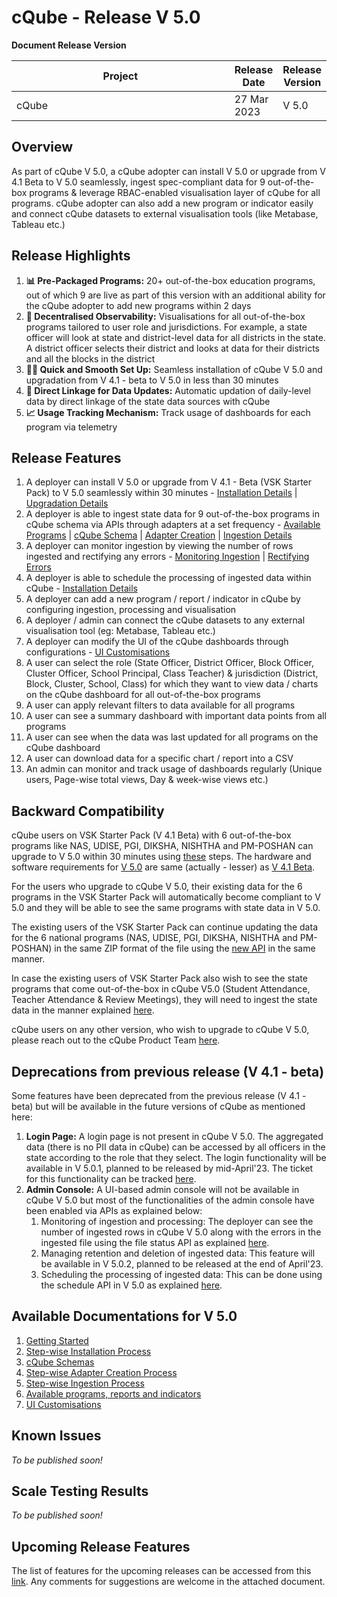 # cQube - Release V 5.0

**Document Release Version**

<table><thead><tr><th width="527.3333333333333">Project</th><th>Release Date</th><th>Release Version</th></tr></thead><tbody><tr><td>cQube</td><td>27 Mar 2023</td><td>V 5.0</td></tr></tbody></table>

## Overview

As part of cQube V 5.0, a cQube adopter can install V 5.0 or upgrade from V 4.1 Beta to V 5.0 seamlessly, ingest spec-compliant data for 9 out-of-the-box programs & leverage RBAC-enabled visualisation layer of cQube for all programs. cQube adopter can also add a new program or indicator easily and connect cQube datasets to external visualisation tools (like Metabase, Tableau etc.)

## Release Highlights

1. **📊 Pre-Packaged Programs:** 20+ out-of-the-box education programs, out of which 9 are live as part of this version with an additional ability for the cQube adopter to add new programs within 2 days
2. **👥 Decentralised Observability:** Visualisations for all out-of-the-box programs tailored to user role and jurisdictions. For example, a state officer will look at state and district-level data for all districts in the state. A district officer selects their district and looks at data for their districts and all the blocks in the district
3. **🧑‍💻 Quick and Smooth Set Up:** Seamless installation of cQube V 5.0 and upgradation from V 4.1 - beta to V 5.0 in less than 30 minutes
4. **🔁 Direct Linkage for Data Updates:** Automatic updation of daily-level data by direct linkage of the state data sources with cQube
5. **📈 Usage Tracking Mechanism:** Track usage of dashboards for each program via telemetry

## Release Features

1. A deployer can install V 5.0 or upgrade from V 4.1 - Beta (VSK Starter Pack) to V 5.0 seamlessly within 30 minutes - [Installation Details](../installation-and-upgradation/step-wise-installation-process.md) | [Upgradation Details](../installation-and-upgradation/step-wise-upgradation-process.md)
2. A deployer is able to ingest state data for 9 out-of-the-box programs in cQube schema via APIs through adapters at a set frequency - [Available Programs](../dashboard-visualizations-and-reports/programs-reports-and-indicators/) | [cQube Schema](broken-reference) | [Adapter Creation](../data-ingestion-and-processing/step-wise-adapter-creation-process/) | [Ingestion Details](broken-reference)
3. A deployer can monitor ingestion by viewing the number of rows ingested and rectifying any errors - [Monitoring Ingestion](broken-reference) | [Rectifying Errors](broken-reference)
4. A deployer is able to schedule the processing of ingested data within cQube - [Installation Details](../installation-and-upgradation/step-wise-installation-process.md)
5. A deployer can add a new program / report / indicator in cQube by configuring ingestion, processing and visualisation
6. A deployer / admin can connect the cQube datasets to any external visualisation tool (eg: Metabase, Tableau etc.)
7. A deployer can modify the UI of the cQube dashboards through configurations - [UI Customisations](broken-reference)
8. A user can select the role (State Officer, District Officer, Block Officer, Cluster Officer, School Principal, Class Teacher) & jurisdiction (District, Block, Cluster, School, Class) for which they want to view data / charts on the cQube dashboard for all out-of-the-box programs
9. A user can apply relevant filters to data available for all programs
10. A user can see a summary dashboard with important data points from all programs
11. A user can see when the data was last updated for all programs on the cQube dashboard
12. A user can download data for a specific chart / report into a CSV
13. An admin can monitor and track usage of dashboards regularly (Unique users, Page-wise total views, Day & week-wise views etc.)

## Backward Compatibility

cQube users on VSK Starter Pack (V 4.1 Beta) with 6 out-of-the-box programs like NAS, UDISE, PGI, DIKSHA, NISHTHA and PM-POSHAN can upgrade to V 5.0 within 30 minutes using [these](../installation-and-upgradation/step-wise-upgradation-process.md) steps. The hardware and software requirements for [V 5.0](../installation-and-upgradation/hardware-requirements.md) are same (actually - lesser) as [V 4.1 Beta](../cqube-v-4.1-beta/network-architecture-diagram/hardware-requirements.md).

For the users who upgrade to cQube V 5.0, their existing data for the 6 programs in the VSK Starter Pack will automatically become compliant to V 5.0 and they will be able to see the same programs with state data in V 5.0.

The existing users of the VSK Starter Pack can continue updating the data for the 6 national programs (NAS, UDISE, PGI, DIKSHA, NISHTHA and PM-POSHAN) in the same ZIP format of the file using the [new API](broken-reference) in the same manner.&#x20;

In case the existing users of VSK Starter Pack also wish to see the state programs that come out-of-the-box in cQube V5.0 (Student Attendance, Teacher Attendance & Review Meetings), they will need to ingest the state data in the manner explained [here](broken-reference).

cQube users on any other version, who wish to upgrade to cQube V 5.0, please reach out to the cQube Product Team [here](https://github.com/Sunbird-cQube/community/discussions/categories/q-a).

## Deprecations from previous release (V 4.1 - beta)

Some features have been deprecated from the previous release (V 4.1 - beta) but will be available in the future versions of cQube as mentioned here:

1. **Login Page:** A login page is not present in cQube V 5.0. The aggregated data (there is no PII data in cQube) can be accessed by all officers in the state according to the role that they select. The login functionality will be available in V 5.0.1, planned to be released by mid-April'23. The ticket for this functionality can be tracked [here](https://project-sunbird.atlassian.net/browse/CQ-428?atlOrigin=eyJpIjoiMzg0ODM3ZGY0ZjAxNGM4N2I3MDU5MjE0ZWJkZmI1ODUiLCJwIjoiaiJ9).
2. **Admin Console:** A UI-based admin console will not be available in cQube V 5.0 but most of the functionalities of the admin console have been enabled via APIs as explained below:
   1. Monitoring of ingestion and processing: The deployer can see the number of ingested rows in cQube V 5.0 along with the errors in the ingested file using the file status API as explained [here](broken-reference).
   2. Managing retention and deletion of ingested data: This feature will be available in V 5.0.2, planned to be released at the end of April'23.
   3. Scheduling the processing of ingested data: This can be done using the schedule API in V 5.0 as explained [here](broken-reference).

## Available Documentations for V 5.0

1. [Getting Started](../installation-and-upgradation/getting-started.md)
2. [Step-wise Installation Process](../installation-and-upgradation/step-wise-installation-process.md)
3. [cQube Schemas](broken-reference)
4. [Step-wise Adapter Creation Process](../data-ingestion-and-processing/step-wise-adapter-creation-process/)
5. [Step-wise Ingestion Process](broken-reference)
6. [Available programs, reports and indicators](../dashboard-visualizations-and-reports/programs-reports-and-indicators/)
7. [UI Customisations](broken-reference)

## Known Issues

_To be published soon!_

## Scale Testing Results

_To be published soon!_

## Upcoming Release Features

The list of features for the upcoming releases can be accessed from this [link](https://docs.google.com/spreadsheets/d/1e8b\_kLCfD0Oce9Jek4nrpBFQRk-IJOKgYy5GOnFs8Ho/edit#gid=1589485385). Any comments for suggestions are welcome in the attached document.
